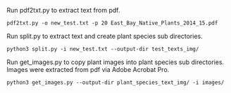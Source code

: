 Run pdf2txt.py to extract text from pdf.
```
pdf2txt.py -o new_test.txt -p 20 East_Bay_Native_Plants_2014_15.pdf
```

Run split.py to extract text and create plant species sub directories.
```
python3 split.py -i new_test.txt --output-dir test_texts_img/
```

Run get_images.py to copy plant images into plant species sub directories.
Images were extracted from pdf via Adobe Acrobat Pro.
```
python3 get_images.py --output-dir plant_species_text_img/ -i images/
```



